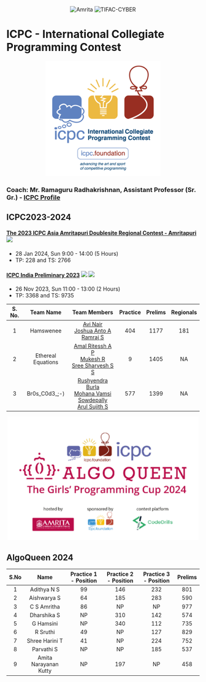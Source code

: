 <p align="center">
    <img src="https://amrita-tifac-cyber-blockchain.github.io/Amrita-TIFAC-Cyber-Blockchain/AVV_PNG.png" alt ="Amrita" width="300" />
    <img src="https://amrita-tifac-cyber-blockchain.github.io/Amrita-TIFAC-Cyber-Blockchain/TIFAC-CORE_in_Cyber_Security.png" alt ="TIFAC-CYBER" width="120" />
</p>
<h1>ICPC - International Collegiate Programming Contest</h1>
<p align="center">
    <img src="images/ICPC_Logo.png" alt ="ICPC" width="300" />
</p>

### Coach: Mr. Ramaguru Radhakrishnan, Assistant Professor (Sr. Gr.) - [ICPC Profile](https://icpc.global/ICPCID/JPS1ASBHGWC6)

## ICPC2023-2024

#### [The 2023 ICPC Asia Amritapuri Doublesite Regional Contest - Amritapuri](https://icpc.codedrills.io/contests/icpc-amritapuri-2023-regional-round/)  ![](https://img.shields.io/badge/-Participated-brightgreen)
-  28 Jan 2024, Sun 9:00 - 14:00 (5 Hours)
-  TP: 228 and TS: 2766

#### [ICPC India Preliminary 2023](https://codedrills.io/contests/icpc-india-preliminary-2023)  ![](https://img.shields.io/badge/-Participated-brightgreen) ![](https://img.shields.io/badge/-Selected-gold)
-  26 Nov 2023, Sun 11:00 - 13:00 (2 Hours)
-  TP: 3368 and TS: 9735

| S. No. | Team Name | Team Members | Practice  | Prelims | Regionals | 
|:------:|:---------:|:------------:|:--------:|:----------:|:-------:|
| 1 | Hamswenee | [Avi Nair](https://icpc.global/ICPCID/VYWZFNBQ69SX) <br/> [Joshua Anto A]() <br/> [Ramraj S](https://icpc.global/ICPCID/5OEWCXMRIZVJ) | 404 | 1177 | 181 |
| 2 | Ethereal Equations | [Amal Ritessh A P](https://icpc.global/ICPCID/NVHNR6RDKTJC) <br/> [Mukesh R](https://icpc.global/ICPCID/20IT96VKKNPE) <br/> [Sree Sharvesh S S](https://icpc.global/ICPCID/GO9AI1TEQ2PA) | 9 | 1405 | NA |
| 3 | Br0s_C0d3_;-) | [Rushyendra Burla](https://icpc.global/ICPCID/ELA9MDO38EQP) <br/> [Mohana Vamsi Sowdepally](https://icpc.global/ICPCID/X2GWUDTE3TVB) <br/> [Arul Sujith S](https://icpc.global/ICPCID/IXRTFRBHTL32) | 577 | 1399 | NA | 


<p align="center">
    <img src="images/ICPC_AlgoQueen.png" alt ="ICPC" width="500" />
</p>

## AlgoQueen 2024

| S.No | Name | Practice 1 - Position | Practice 2 - Position | Practice 3 - Position | Prelims | 
|:----:|:-----:|:--------:|:--------:|:----------:|:--------------:|
|  1   | Adithya N S | 99  | 146 | 232 | 801 |
|  2   | Aishwarya S | 64  | 185 | 283 | 590 |
|  3   | C S Amritha |  86 | NP | NP | 977 | 
|  4   | Dharshika S | NP  | 310 | 142 | 574 | 
|  5   | G Hamsini   | NP | 340 | 112 | 735 | 
|  6   | R Sruthi    | 49 | NP | 127 | 829 | 
|  7   | Shree Harini T | 41 | NP | 224 | 752 |
|  8   | Parvathi S | NP  | NP | 185 | 537 |
|  9   | Amita Narayanan Kutty | NP | 197 | NP | 458 | 

